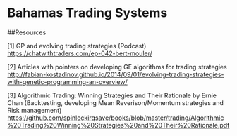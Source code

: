 # Bahamas Trading Systems

##Resources 

  [1] GP and evolving trading strategies (Podcast) https://chatwithtraders.com/ep-042-bert-mouler/
  
  [2] Articles with pointers on developing GE algorithms for trading strategies http://fabian-kostadinov.github.io/2014/09/01/evolving-trading-strategies-with-genetic-programming-an-overview/ 
  
  [3] Algorithmic Trading: Winning Strategies and Their Rationale by Ernie Chan (Backtesting, developing Mean Reverison/Momentum strategies and Risk management) https://github.com/spinlockirqsave/books/blob/master/trading/Algorithmic%20Trading%20Winning%20Strategies%20and%20Their%20Rationale.pdf
